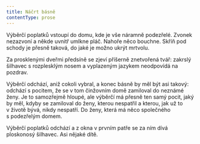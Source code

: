 ```yaml
---
title: Náčrt básně
contentType: prose
---
```


<section>

Výběrčí poplatků vstoupí do domu, kde je vše náramně podezřelé. Zvonek nezazvoní a někde uvnitř umlkne pláč. Nahoře něco bouchne. Skříň pod schody je přesně taková, do jaké je možno ukrýt mrtvolu.

Za prosklenými dveřmi předsíně se zjeví příšerně znetvořená tvář: zakrslý šilhavec s rozplesklým nosem a vyplazeným jazykem neodpovídá na pozdrav.

Výběrčí odchází, aniž cokoli vybral, a konec básně by měl být asi takový: odchází s pocitem, že se v tom činžovním domě zamiloval do neznámé ženy. Je to samozřejmě hloupé, ale výběrčí má přesně ten samý pocit, jaký by měl, kdyby se zamiloval do ženy, kterou nespatřil a kterou, jak už to v životě bývá, nikdy nespatří. Do ženy, která má něco společného s podezřelým domem.

Výběrčí poplatků odchází a z okna v prvním patře se za ním dívá ploskonosý šilhavec. Asi nějaké dítě.

</section>
